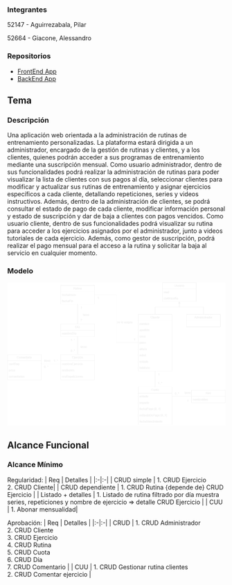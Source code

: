 ### Integrantes

52147 - Aguirrezabala, Pilar

52664 - Giacone, Alessandro

### Repositorios

* [FrontEnd App](https://github.com/AleGiacone/FrontEnd)
* [BackEnd App](https://github.com/AleGiacone/BackEnd)

## Tema
### Descripción

Una aplicación web orientada a la administración de rutinas de entrenamiento personalizadas. La plataforma estará dirigida a un administrador, encargado de la gestión de rutinas y clientes, y a los clientes, quienes podrán acceder a sus programas de entrenamiento mediante una suscripción mensual. Como usuario administrador, dentro de sus funcionalidades podrá realizar la administración de rutinas para poder visualizar la lista de clientes con sus pagos al día, seleccionar clientes para modificar y actualizar sus rutinas de entrenamiento y asignar ejercicios específicos a cada cliente, detallando repeticiones, series y videos instructivos. Además, dentro de la administración de clientes, se podrá consultar el estado de pago de cada cliente, modificar información personal y estado de suscripción y dar de baja a clientes con pagos vencidos. Como usuario cliente, dentro de sus funcionalidades podrá visualizar su rutina para acceder a los ejercicios asignados por el administrador, junto a videos tutoriales de cada ejercicio. Además, como gestor de suscripción, podrá realizar el pago mensual para el acceso a la rutina y solicitar la baja al servicio en cualquier momento.

### Modelo
![PrimeroModelo](ModelodeDominio.png)


## Alcance Funcional
### Alcance Mínimo
Regularidad:
| Req  | Detalles |
|:-|:-|
| CRUD simple   | 1. CRUD Ejercicio <br> 2. CRUD Cliente|
| CRUD dependiente      | 1. CRUD Rutina {depende de} CRUD Ejercicio   |
| Listado + detalles  | 1. Listado de rutina filtrado por día muestra series, repeticiones y nombre de ejercicio => detalle CRUD Ejercicio   |
| CUU | 1. Abonar mensualidad|

Aprobación:
| Req  | Detalles |
|:-|:-|
| CRUD | 1. CRUD Administrador <br> 2. CRUD Cliente <br> 3. CRUD Ejercicio <br> 4. CRUD Rutina <br> 5. CRUD Cuota <br> 6. CRUD Día <br> 7. CRUD Comentario |
| CUU | 1. CRUD Gestionar rutina clientes <br> 2. CRUD Comentar ejercicio |

